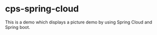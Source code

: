 # cps-spring-cloud
This is a demo which displays a picture demo by using Spring Cloud and Spring boot.
